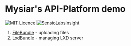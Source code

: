 Mysiar's API-Platform demo
==========================

[![MIT Licence](https://badges.frapsoft.com/os/mit/mit.svg?v=103)](https://opensource.org/licenses/mit-license.php)
[![SensioLabsInsight](https://insight.sensiolabs.com/projects/4f276b94-a25e-4c82-9698-099674325b05/mini.png)](https://insight.sensiolabs.com/projects/4f276b94-a25e-4c82-9698-099674325b05)

1. [FileBundle](src/Mysiar/FileBundle) - uploading files
2. [LxdBundle](src/Mysiar/LxdBundle) - managing LXD server
